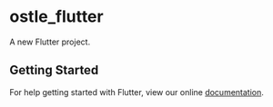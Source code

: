 # ostle_flutter

A new Flutter project.

## Getting Started

For help getting started with Flutter, view our online
[documentation](https://flutter.io/).
